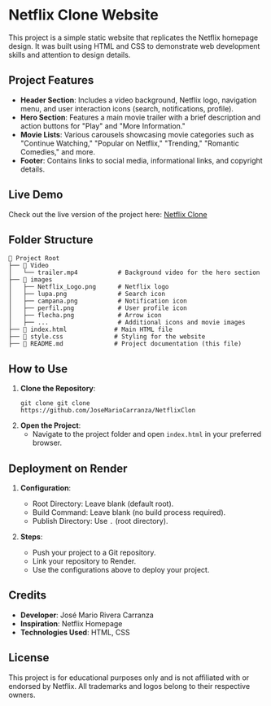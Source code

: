 # Netflix Clone Website

This project is a simple static website that replicates the Netflix homepage design. It was built using HTML and CSS to demonstrate web development skills and attention to design details.

## Project Features

- **Header Section**: Includes a video background, Netflix logo, navigation menu, and user interaction icons (search, notifications, profile).
- **Hero Section**: Features a main movie trailer with a brief description and action buttons for "Play" and "More Information."
- **Movie Lists**: Various carousels showcasing movie categories such as "Continue Watching," "Popular on Netflix," "Trending," "Romantic Comedies," and more.
- **Footer**: Contains links to social media, informational links, and copyright details.

## Live Demo

Check out the live version of the project here: [Netflix Clone](https://netflixclon-jkms.onrender.com)

## Folder Structure

```
📂 Project Root
├── 📂 Video
│   └── trailer.mp4           # Background video for the hero section
├── 📂 images
│   ├── Netflix_Logo.png      # Netflix logo
│   ├── lupa.png              # Search icon
│   ├── campana.png           # Notification icon
│   ├── perfil.png            # User profile icon
│   ├── flecha.png            # Arrow icon
│   ├── ...                   # Additional icons and movie images
├── 📜 index.html             # Main HTML file
├── 📜 style.css              # Styling for the website
├── 📜 README.md              # Project documentation (this file)
```

## How to Use

1. **Clone the Repository**:
   ```
   git clone git clone https://github.com/JoseMarioCarranza/NetflixClon
   ```
2. **Open the Project**:
   - Navigate to the project folder and open `index.html` in your preferred browser.

## Deployment on Render

1. **Configuration**:
   - Root Directory: Leave blank (default root).
   - Build Command: Leave blank (no build process required).
   - Publish Directory: Use `.` (root directory).

2. **Steps**:
   - Push your project to a Git repository.
   - Link your repository to Render.
   - Use the configurations above to deploy your project.

## Credits

- **Developer**: José Mario Rivera Carranza
- **Inspiration**: Netflix Homepage
- **Technologies Used**: HTML, CSS

## License

This project is for educational purposes only and is not affiliated with or endorsed by Netflix. All trademarks and logos belong to their respective owners.
